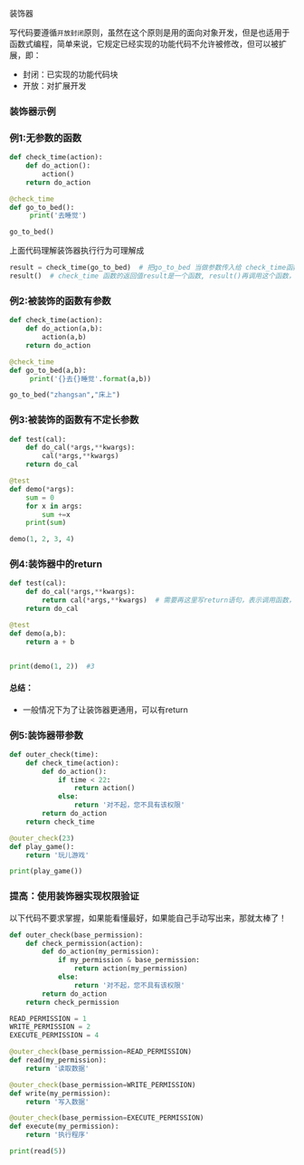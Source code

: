装饰器

写代码要遵循`开放封闭`原则，虽然在这个原则是用的面向对象开发，但是也适用于函数式编程，简单来说，它规定已经实现的功能代码不允许被修改，但可以被扩展，即：

- 封闭：已实现的功能代码块
- 开放：对扩展开发

### 装饰器示例

### 例1:无参数的函数

```python
def check_time(action):
    def do_action():
        action()
    return do_action

@check_time
def go_to_bed():
     print('去睡觉')

go_to_bed()
```

上面代码理解装饰器执行行为可理解成

```python
result = check_time(go_to_bed)  # 把go_to_bed 当做参数传入给 check_time函数，再定义一个变量用来保存check_time的运行结果
result()  # check_time 函数的返回值result是一个函数, result()再调用这个函数，让它再调用go_to_bed函数
```

### 例2:被装饰的函数有参数

```python
def check_time(action):
    def do_action(a,b):
        action(a,b)
    return do_action

@check_time
def go_to_bed(a,b):
     print('{}去{}睡觉'.format(a,b))

go_to_bed("zhangsan","床上")
```

### 例3:被装饰的函数有不定长参数

```python
def test(cal):
    def do_cal(*args,**kwargs):
        cal(*args,**kwargs)
    return do_cal

@test
def demo(*args):
    sum = 0
    for x in args:
        sum +=x
    print(sum)

demo(1, 2, 3, 4)
```

### 例4:装饰器中的return

```python
def test(cal):
    def do_cal(*args,**kwargs):
        return cal(*args,**kwargs)  # 需要再这里写return语句，表示调用函数，获取函数的返回值并返回
    return do_cal

@test
def demo(a,b):
    return a + b


print(demo(1, 2))  #3
```

#### 总结：

- 一般情况下为了让装饰器更通用，可以有return

### 例5:装饰器带参数

```python
def outer_check(time):
    def check_time(action):
        def do_action():
            if time < 22:
                return action()
            else:
                return '对不起，您不具有该权限'
        return do_action
    return check_time

@outer_check(23)
def play_game():
    return '玩儿游戏'

print(play_game())
```

### 提高：使用装饰器实现权限验证

以下代码不要求掌握，如果能看懂最好，如果能自己手动写出来，那就太棒了！

```python
def outer_check(base_permission):
    def check_permission(action):
        def do_action(my_permission):
            if my_permission & base_permission:
                return action(my_permission)
            else:
                return '对不起，您不具有该权限'
        return do_action
    return check_permission

READ_PERMISSION = 1
WRITE_PERMISSION = 2
EXECUTE_PERMISSION = 4

@outer_check(base_permission=READ_PERMISSION)
def read(my_permission):
    return '读取数据'

@outer_check(base_permission=WRITE_PERMISSION)
def write(my_permission):
    return '写入数据'

@outer_check(base_permission=EXECUTE_PERMISSION)
def execute(my_permission):
    return '执行程序'

print(read(5))
```